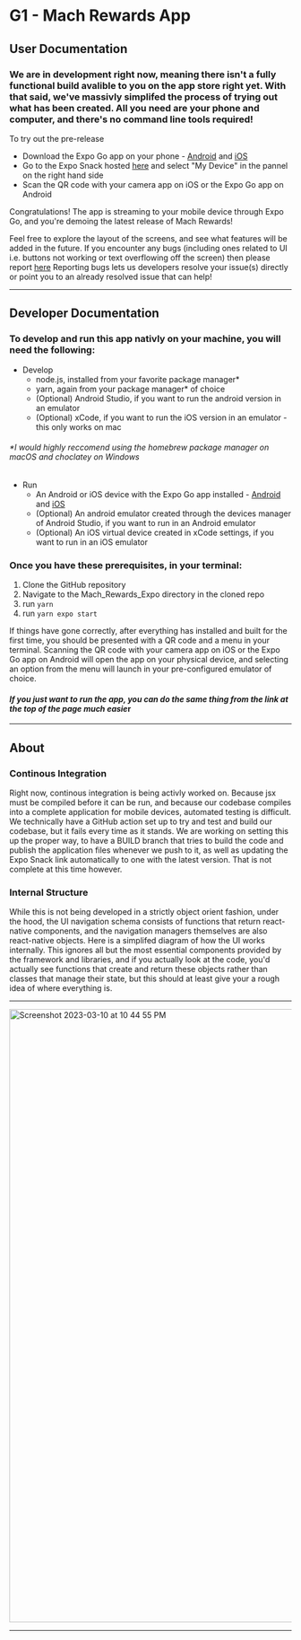 # G1 - Mach Rewards App


## User Documentation

### We are in development right now, meaning there isn't a fully functional build avalible to you on the app store right yet. With that said, we've massivly simplifed the process of trying out what has been created. All you need are your phone and computer, and there's no command line tools required!

To try out the pre-release
- Download the Expo Go app on your phone - [Android](https://play.google.com/store/apps/details?id=host.exp.exponent) and [iOS](https://apps.apple.com/us/app/expo-go/id982107779)
- Go to the Expo Snack hosted [here](https://snack.expo.dev/@grayturtlejoey/github.com-423s23-g1-mach:mach_rewards_expo@demo) and select "My Device" in the pannel on the right hand side
- Scan the QR code with your camera app on iOS or the Expo Go app on Android

Congratulations! The app is streaming to your mobile device through Expo Go, and you're demoing the latest release of Mach Rewards!

Feel free to explore the layout of the screens, and see what features will be added in the future. If you encounter any bugs (including ones related to UI i.e. buttons not working or text overflowing off the screen) then please report [here](https://github.com/423s23/G1-Mach/issues)
Reporting bugs lets us developers resolve your issue(s) directly or point you to an already resolved issue that can help!

---
## Developer Documentation

### To develop and run this app nativly on your machine, you will need the following:
- Develop
  - node.js, installed from your favorite package manager*
  - yarn, again from your package manager* of choice
  - (Optional) Android Studio, if you want to run the android version in an emulator
  - (Optional) xCode, if you want to run the iOS version in an emulator - this only works on mac
###### *I would highly reccomend using the homebrew package manager on macOS and choclatey on Windows

- Run
  - An Android or iOS device with the Expo Go app installed - [Android](https://play.google.com/store/apps/details?id=host.exp.exponent) and [iOS](https://apps.apple.com/us/app/expo-go/id982107779)
  - (Optional) An android emulator created through the devices manager of Android Studio, if you want to run in an Android emulator
  - (Optional) An iOS virtual device created in xCode settings, if you want to run in an iOS emulator
  
### Once you have these prerequisites, in your terminal:
1. Clone the GitHub repository
2. Navigate to the Mach_Rewards_Expo directory in the cloned repo
3. run `yarn`
4. run `yarn expo start`

If things have gone correctly, after everything has installed and built for the first time, you should be presented with a QR code and a menu in your terminal. Scanning the QR code with your camera app on iOS or the Expo Go app on Android will open the app on your physical device, and selecting an option from the menu will launch in your pre-configured emulator of choice.

#### __*If you just want to run the app, you can do the same thing from the link at the top of the page much easie*r__

---
## About

### Continous Integration
Right now, continous integration is being activly worked on. Because jsx must be compiled before it can be run, and because our codebase compiles into a complete application for mobile devices, automated testing is difficult. We technically have a GitHub action set up to try and test and build our codebase, but it fails every time as it stands. We are working on setting this up the proper way, to have a BUILD branch that tries to build the code and publish the application files whenever we push to it, as well as updating the Expo Snack link automatically to one with the latest version. That is not complete at this time however.

### Internal Structure
While this is not being developed in a strictly object orient fashion, under the hood, the UI navigation schema consists of functions that return react-native components, and the navigation managers themselves are also react-native objects. Here is a simplifed diagram of how the UI works internally. This ignores all but the most essential components provided by the framework and libraries, and if you actually look at the code, you'd actually see functions that create and return these objects rather than classes that manage their state, but this should at least give your a rough idea of where everything is.

---
<img width="1093" alt="Screenshot 2023-03-10 at 10 44 55 PM" src="https://user-images.githubusercontent.com/123405355/224467474-a8bb09ce-e0ff-44a9-8ccf-92e1b220ab0a.png">

---

